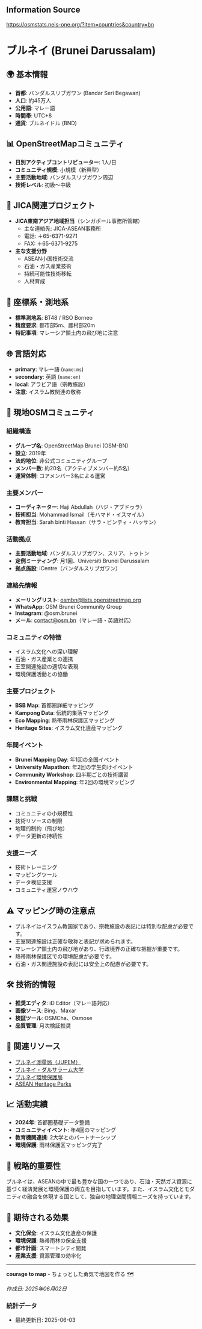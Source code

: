 ## Information Source
https://osmstats.neis-one.org/?item=countries&country=bn

# ブルネイ (Brunei Darussalam)

## 🌍 基本情報
- **首都**: バンダルスリブガワン (Bandar Seri Begawan)
- **人口**: 約45万人
- **公用語**: マレー語
- **時間帯**: UTC+8
- **通貨**: ブルネイドル (BND)

## 📊 OpenStreetMapコミュニティ
- **日別アクティブコントリビューター**: 1人/日
- **コミュニティ規模**: 小規模（新興型）
- **主要活動地域**: バンダルスリブガワン周辺
- **技術レベル**: 初級〜中級

## 🤝 JICA関連プロジェクト
- **JICA東南アジア地域担当**（シンガポール事務所管轄）
  - 主な連絡先: JICA-ASEAN事務所
  - 電話: ＋65-6371-9271
  - FAX: ＋65-6371-9275
- **主な支援分野**
  - ASEAN小国技術交流
  - 石油・ガス産業技術
  - 持続可能性技術移転
  - 人材育成

## 📍 座標系・測地系
- **標準測地系**: BT48 / RSO Borneo
- **精度要求**: 都市部5m、農村部20m
- **特記事項**: マレーシア領土内の飛び地に注意

## 🌐 言語対応
- **primary**: マレー語 (`name:ms`)
- **secondary**: 英語 (`name:en`)
- **local**: アラビア語（宗教施設）
- **注意**: イスラム教関連の敬称

## 🤲 現地OSMコミュニティ

### 組織構造
- **グループ名**: OpenStreetMap Brunei (OSM-BN)
- **設立**: 2019年
- **法的地位**: 非公式コミュニティグループ
- **メンバー数**: 約20名（アクティブメンバー約5名）
- **運営体制**: コアメンバー3名による運営

### 主要メンバー
- **コーディネーター**: Haji Abdullah（ハジ・アブドゥラ）
- **技術担当**: Mohammad Ismail（モハマド・イスマイル）
- **教育担当**: Sarah binti Hassan（サラ・ビンティ・ハッサン）

### 活動拠点
- **主要活動地域**: バンダルスリブガワン、スリア、トゥトン
- **定例ミーティング**: 月1回、Universiti Brunei Darussalam
- **拠点施設**: iCentre（バンダルスリブガワン）

### 連絡先情報
- **メーリングリスト**: osmbn@lists.openstreetmap.org
- **WhatsApp**: OSM Brunei Community Group
- **Instagram**: @osm.brunei
- **メール**: contact@osm.bn（マレー語・英語対応）

### コミュニティの特徴
- イスラム文化への深い理解
- 石油・ガス産業との連携
- 王室関連施設の適切な表現
- 環境保護活動との協働

### 主要プロジェクト
- **BSB Map**: 首都圏詳細マッピング
- **Kampong Data**: 伝統的集落マッピング
- **Eco Mapping**: 熱帯雨林保護区マッピング
- **Heritage Sites**: イスラム文化遺産マッピング

### 年間イベント
- **Brunei Mapping Day**: 年1回の全国イベント
- **University Mapathon**: 年2回の学生向けイベント
- **Community Workshop**: 四半期ごとの技術講習
- **Environmental Mapping**: 年2回の環境マッピング

### 課題と挑戦
- コミュニティの小規模性
- 技術リソースの制限
- 地理的制約（飛び地）
- データ更新の持続性

### 支援ニーズ
- 技術トレーニング
- マッピングツール
- データ検証支援
- コミュニティ運営ノウハウ

## ⚠️ マッピング時の注意点
- ブルネイはイスラム教国家であり、宗教施設の表記には特別な配慮が必要です。
- 王室関連施設は正確な敬称と表記が求められます。
- マレーシア領土内の飛び地があり、行政境界の正確な把握が重要です。
- 熱帯雨林保護区での環境配慮が必要です。
- 石油・ガス関連施設の表記には安全上の配慮が必要です。

## 🛠️ 技術的情報
- **推奨エディタ**: iD Editor（マレー語対応）
- **画像ソース**: Bing、Maxar
- **検証ツール**: OSMCha、Osmose
- **品質管理**: 月次検証推奨

## 🔗 関連リソース
- [ブルネイ測量局（JUPEM）](http://www.survey.gov.bn/)
- [ブルネイ・ダルサラーム大学](http://www.ubd.edu.bn/)
- [ブルネイ環境保護局](http://www.env.gov.bn/)
- [ASEAN Heritage Parks](http://www.aseanbiodiversity.org/)

## 📈 活動実績
- **2024年**: 首都圏基礎データ整備
- **コミュニティイベント**: 年4回のマッピング
- **教育機関連携**: 2大学とのパートナーシップ
- **環境保護**: 雨林保護区マッピング完了

## 🎯 戦略的重要性
ブルネイは、ASEANの中で最も豊かな国の一つであり、石油・天然ガス資源に基づく経済発展と環境保護の両立を目指しています。また、イスラム文化とモダニティの融合を体現する国として、独自の地理空間情報ニーズを持っています。

## 🌟 期待される効果
- **文化保全**: イスラム文化遺産の保護
- **環境保護**: 熱帯雨林の保全支援
- **都市計画**: スマートシティ開発
- **産業支援**: 資源管理の効率化

---

**courage to map** - ちょっとした勇気で地図を作る 🗺️

*作成日: 2025年06月02日*

### 統計データ
- 最終更新日: 2025-06-03
